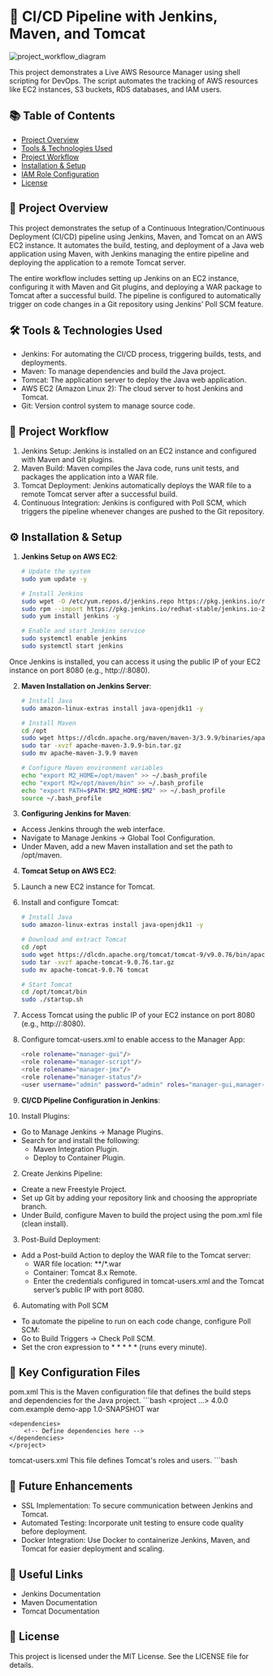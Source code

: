 # 🌟 CI/CD Pipeline with Jenkins, Maven, and Tomcat
![project_workflow_diagram](https://github.com/user-attachments/assets/72c63584-dce7-4c8d-b94d-b3c2f5986ecc)


This project demonstrates a Live AWS Resource Manager using shell scripting for DevOps. The script automates the tracking of AWS resources like EC2 instances, S3 buckets, RDS databases, and IAM users.

## 📚 Table of Contents
- [Project Overview](#project-overview)
- [Tools & Technologies Used](#tools-&-technologies-used)
- [Project Workflow](#project-workflow)
- [Installation & Setup](#installation-&-setup)
- [IAM Role Configuration](#iam-role-configuration)
- [License](#license)

## 🚀 Project Overview

This project demonstrates the setup of a Continuous Integration/Continuous Deployment (CI/CD) pipeline using Jenkins, Maven, and Tomcat on an AWS EC2 instance. It automates the build, testing, and deployment of a Java web application using Maven, with Jenkins managing the entire pipeline and deploying the application to a remote Tomcat server.

The entire workflow includes setting up Jenkins on an EC2 instance, configuring it with Maven and Git plugins, and deploying a WAR package to Tomcat after a successful build. The pipeline is configured to automatically trigger on code changes in a Git repository using Jenkins’ Poll SCM feature.

## 🛠️ Tools & Technologies Used

 - Jenkins: For automating the CI/CD process, triggering builds, tests, and deployments.
 - Maven: To manage dependencies and build the Java project.
 - Tomcat: The application server to deploy the Java web application.
 - AWS EC2 (Amazon Linux 2): The cloud server to host Jenkins and Tomcat.
 - Git: Version control system to manage source code.

## 🚀 Project Workflow

1. Jenkins Setup: Jenkins is installed on an EC2 instance and configured with Maven and Git plugins.
2. Maven Build: Maven compiles the Java code, runs unit tests, and packages the application into a WAR file.
3. Tomcat Deployment: Jenkins automatically deploys the WAR file to a remote Tomcat server after a successful build.
4. Continuous Integration: Jenkins is configured with Poll SCM, which triggers the pipeline whenever changes are pushed to the Git repository.

## ⚙️ Installation & Setup

1. **Jenkins Setup on AWS EC2**:
   ```bash
   # Update the system
   sudo yum update -y

   # Install Jenkins
   sudo wget -O /etc/yum.repos.d/jenkins.repo https://pkg.jenkins.io/redhat-stable/jenkins.repo
   sudo rpm --import https://pkg.jenkins.io/redhat-stable/jenkins.io-2023.key
   sudo yum install jenkins -y

   # Enable and start Jenkins service
   sudo systemctl enable jenkins
   sudo systemctl start jenkins
   
  Once Jenkins is installed, you can access it using the public IP of your EC2 instance on port 8080 (e.g., http://<EC2-Public-IP>:8080).
  
2. **Maven Installation on Jenkins Server**:
   ```bash
   # Install Java
   sudo amazon-linux-extras install java-openjdk11 -y

   # Install Maven
   cd /opt
   sudo wget https://dlcdn.apache.org/maven/maven-3/3.9.9/binaries/apache-maven-3.9.9-bin.tar.gz
   sudo tar -xvzf apache-maven-3.9.9-bin.tar.gz
   sudo mv apache-maven-3.9.9 maven

   # Configure Maven environment variables
   echo "export M2_HOME=/opt/maven" >> ~/.bash_profile
   echo "export M2=/opt/maven/bin" >> ~/.bash_profile
   echo "export PATH=$PATH:$M2_HOME:$M2" >> ~/.bash_profile
   source ~/.bash_profile

3. **Configuring Jenkins for Maven**:
   
 - Access Jenkins through the web interface.
 - Navigate to Manage Jenkins → Global Tool Configuration.
 - Under Maven, add a new Maven installation and set the path to /opt/maven.

4. **Tomcat Setup on AWS EC2**:
   
 1. Launch a new EC2 instance for Tomcat.
 2. Install and configure Tomcat:
    ```bash
    # Install Java
    sudo amazon-linux-extras install java-openjdk11 -y

    # Download and extract Tomcat
    cd /opt
    sudo wget https://dlcdn.apache.org/tomcat/tomcat-9/v9.0.76/bin/apache-tomcat-9.0.76.tar.gz
    sudo tar -xvzf apache-tomcat-9.0.76.tar.gz
    sudo mv apache-tomcat-9.0.76 tomcat

    # Start Tomcat
    cd /opt/tomcat/bin
    sudo ./startup.sh
  3. Access Tomcat using the public IP of your EC2 instance on port 8080 (e.g., http://<EC2-Public-IP>:8080).

  4. Configure tomcat-users.xml to enable access to the Manager App:
     ```bash
     <role rolename="manager-gui"/>
     <role rolename="manager-script"/>
     <role rolename="manager-jmx"/>
     <role rolename="manager-status"/>
     <user username="admin" password="admin" roles="manager-gui,manager-script,manager-jmx,manager-status"/>

 5. **CI/CD Pipeline Configuration in Jenkins**:
  1. Install Plugins:

   - Go to Manage Jenkins → Manage Plugins.
   - Search for and install the following:
     - Maven Integration Plugin.
     - Deploy to Container Plugin.
       
  2. Create Jenkins Pipeline:

   - Create a new Freestyle Project.
   - Set up Git by adding your repository link and choosing the appropriate branch.
   - Under Build, configure Maven to build the project using the pom.xml file (clean install).

  3. Post-Build Deployment:

   - Add a Post-build Action to deploy the WAR file to the Tomcat server:
     - WAR file location: **/*.war
     - Container: Tomcat 8.x Remote.
     - Enter the credentials configured in tomcat-users.xml and the Tomcat server’s public IP with port 8080.

 6. Automating with Poll SCM
    
 - To automate the pipeline to run on each code change, configure Poll SCM:
  - Go to Build Triggers → Check Poll SCM.
  - Set the cron expression to * * * * * (runs every minute).

## 📜 Key Configuration Files

pom.xml
This is the Maven configuration file that defines the build steps and dependencies for the Java project.
    ```bash
    <project ...>
        <modelVersion>4.0.0</modelVersion>
    <groupId>com.example</groupId>
    <artifactId>demo-app</artifactId>
    <version>1.0-SNAPSHOT</version>
    <packaging>war</packaging>

    <dependencies>
        <!-- Define dependencies here -->
    </dependencies>
    </project>

tomcat-users.xml
This file defines Tomcat's roles and users.
    ```bash
    <role rolename="manager-gui"/>
     <role rolename="manager-script"/>
     <user username="admin" password="admin" roles="manager-gui,manager-script"/>
     
## 📝 Future Enhancements

 - SSL Implementation: To secure communication between Jenkins and Tomcat.
 - Automated Testing: Incorporate unit testing to ensure code quality before deployment.
 - Docker Integration: Use Docker to containerize Jenkins, Maven, and Tomcat for easier deployment and scaling.

## 🔗 Useful Links
 - Jenkins Documentation
 - Maven Documentation
 - Tomcat Documentation

## 📄 License

This project is licensed under the MIT License. See the LICENSE file for details.

